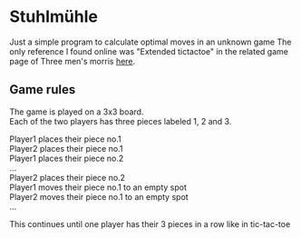 # Stuhlmühle
Just a simple program to calculate optimal moves in an unknown game
The only reference I found online was "Extended tictactoe" in the related game page of Three men's morris
[here](https://en.wikipedia.org/wiki/Three_men%27s_morris#Related_games).

## Game rules
The game is played on a 3x3 board. <br>
Each of the two players has three pieces labeled 1, 2 and 3.

Player1 places their piece no.1 <br>
Player2 places their piece no.1 <br>
Player1 places their piece no.2 <br>
... <br>
Player2 places their piece no.2 <br>
Player1 moves their piece no.1 to an empty spot <br>
Player2 moves their piece no.1 to an empty spot <br>
...

This continues until one player has their 3 pieces in a row like in tic-tac-toe